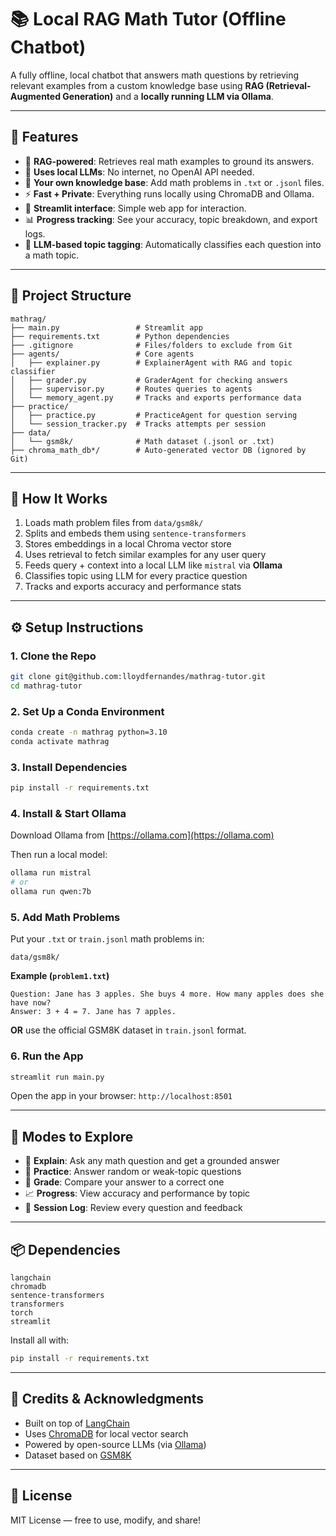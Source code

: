 # 📚 Local RAG Math Tutor (Offline Chatbot)

A fully offline, local chatbot that answers math questions by retrieving relevant examples from a custom knowledge base using **RAG (Retrieval-Augmented Generation)** and a **locally running LLM via Ollama**.

---

## 🚀 Features

- 🧠 **RAG-powered**: Retrieves real math examples to ground its answers.
- 🧩 **Uses local LLMs**: No internet, no OpenAI API needed.
- 🧾 **Your own knowledge base**: Add math problems in `.txt` or `.jsonl` files.
- ⚡️ **Fast + Private**: Everything runs locally using ChromaDB and Ollama.
- 💬 **Streamlit interface**: Simple web app for interaction.
- 📊 **Progress tracking**: See your accuracy, topic breakdown, and export logs.
- 🧠 **LLM-based topic tagging**: Automatically classifies each question into a math topic.

---

## 📁 Project Structure

```
mathrag/
├── main.py                 # Streamlit app
├── requirements.txt        # Python dependencies
├── .gitignore              # Files/folders to exclude from Git
├── agents/                 # Core agents
│   ├── explainer.py        # ExplainerAgent with RAG and topic classifier
│   ├── grader.py           # GraderAgent for checking answers
│   ├── supervisor.py       # Routes queries to agents
│   └── memory_agent.py     # Tracks and exports performance data
├── practice/
│   ├── practice.py         # PracticeAgent for question serving
│   └── session_tracker.py  # Tracks attempts per session
├── data/
│   └── gsm8k/              # Math dataset (.jsonl or .txt)
├── chroma_math_db*/        # Auto-generated vector DB (ignored by Git)
```

---

## 🧠 How It Works

1. Loads math problem files from `data/gsm8k/`
2. Splits and embeds them using `sentence-transformers`
3. Stores embeddings in a local Chroma vector store
4. Uses retrieval to fetch similar examples for any user query
5. Feeds query + context into a local LLM like `mistral` via **Ollama**
6. Classifies topic using LLM for every practice question
7. Tracks and exports accuracy and performance stats

---

## ⚙️ Setup Instructions

### 1. Clone the Repo

```bash
git clone git@github.com:lloydfernandes/mathrag-tutor.git
cd mathrag-tutor
```

### 2. Set Up a Conda Environment

```bash
conda create -n mathrag python=3.10
conda activate mathrag
```

### 3. Install Dependencies

```bash
pip install -r requirements.txt
```

### 4. Install & Start Ollama

Download Ollama from [https://ollama.com](https://ollama.com)

Then run a local model:
```bash
ollama run mistral
# or
ollama run qwen:7b
```

### 5. Add Math Problems

Put your `.txt` or `train.jsonl` math problems in:
```
data/gsm8k/
```

**Example (`problem1.txt`)**
```
Question: Jane has 3 apples. She buys 4 more. How many apples does she have now?
Answer: 3 + 4 = 7. Jane has 7 apples.
```

**OR** use the official GSM8K dataset in `train.jsonl` format.

### 6. Run the App

```bash
streamlit run main.py
```

Open the app in your browser: `http://localhost:8501`

---

## 🧪 Modes to Explore

- 🧠 **Explain**: Ask any math question and get a grounded answer
- 🧪 **Practice**: Answer random or weak-topic questions
- 🎯 **Grade**: Compare your answer to a correct one
- 📈 **Progress**: View accuracy and performance by topic
- 📝 **Session Log**: Review every question and feedback

---

## 📦 Dependencies

```
langchain
chromadb
sentence-transformers
transformers
torch
streamlit
```

Install all with:
```bash
pip install -r requirements.txt
```

---

## 🧠 Credits & Acknowledgments

- Built on top of [LangChain](https://github.com/langchain-ai/langchain)
- Uses [ChromaDB](https://github.com/chroma-core/chroma) for local vector search
- Powered by open-source LLMs (via [Ollama](https://ollama.com))
- Dataset based on [GSM8K](https://huggingface.co/datasets/gsm8k)

---

## 🔐 License

MIT License — free to use, modify, and share!
